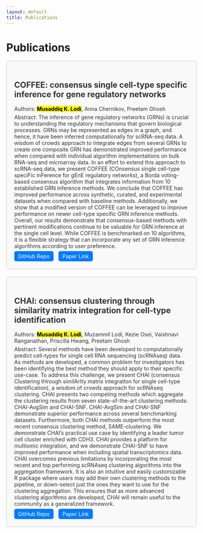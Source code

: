 ```yaml
---
layout: default
title: Publications
---
```


<style>
  :root {
    --text-color-light: #333; /* Text color for light background */
    --text-color-dark: #fff; /* Text color for dark background */
    --background-color-light: #f9f9f9; /* Background color for light mode */
    --background-color-dark: #333; /* Background color for dark mode */
    --border-color: #ccc; /* Border color */
  }

  .publication {
    padding: 20px;
    border: 1px solid var(--border-color);
    border-radius: 5px;
    margin-bottom: 20px;
    color: var(--text-color-light); /* Default text color for light background */
    background-color: var(--background-color-light); /* Default background color for light mode */
  }

  /* Adjust text and background color for dark mode */
  @media (prefers-color-scheme: dark) {
    .publication {
      color: var(--text-color-dark); /* Text color for dark background */
      background-color: var(--background-color-dark); /* Background color for dark mode */
    }
  }

  .publication h3 {
    margin: 0;
  }

  .publication p {
    margin: 5px 0;
  }

  .btn {
    display: inline-block;
    padding: 5px 10px;
    margin-right: 10px;
    background-color: #007bff; /* Button background color */
    color: #fff; /* Button text color */
    text-decoration: none;
    border-radius: 5px;
  }
  .publication strong {
    font-weight: bold;
    background-color: yellow; /* Set the background color to yellow for highlight effect */
    color: black;
  }
</style>
<h1> Publications </h1>
<div class="publication">
  <h2>COFFEE: consensus single cell-type specific inference for gene regulatory networks </h2>
  <p>Authors: <strong>Musaddiq K. Lodi</strong>, Anna Chernikov, Preetam Ghosh</p>
  <p>Abstract: The inference of gene regulatory networks (GRNs) is crucial to understanding the regulatory mechanisms that govern biological processes. GRNs may be represented as edges in a graph, and hence, it have been inferred computationally for scRNA-seq data. A wisdom of crowds approach to integrate edges from several GRNs to create one composite GRN has demonstrated improved performance when compared with individual algorithm implementations on bulk RNA-seq and microarray data. In an effort to extend this approach to scRNA-seq data, we present COFFEE (COnsensus single cell-type speciFic inFerence for gEnE regulatory networks), a Borda voting-based consensus algorithm that integrates information from 10 established GRN inference methods. We conclude that COFFEE has improved performance across synthetic, curated, and experimental datasets when compared with baseline methods. Additionally, we show that a modified version of COFFEE can be leveraged to improve performance on newer cell-type specific GRN inference methods. Overall, our results demonstrate that consensus-based methods with pertinent modifications continue to be valuable for GRN inference at the single cell level. While COFFEE is benchmarked on 10 algorithms, it is a flexible strategy that can incorporate any set of GRN inference algorithms according to user preference.</p>
  <a href="https://github.com/lodimk2/coffee" class="btn" target="_blank">GitHub Repo</a>
  <a href="https://academic.oup.com/bib/article/25/6/bbae457/7765455" class="btn" target="_blank">Paper Link</a>
</div>

<div class="publication">
  <h2>CHAI: consensus clustering through similarity matrix integration for cell-type identification </h2>
  <p>Authors: <strong>Musaddiq K. Lodi</strong>, Muzammil Lodi, Kezie Osei, Vaishnavi Ranganathan, Priscilla Hwang, Preetam Ghosh</p>
  <p>Abstract: Several methods have been developed to computationally predict cell-types for single cell RNA sequencing (scRNAseq) data. As methods are developed, a common problem for investigators has been identifying the best method they should apply to their specific use-case. To address this challenge, we present CHAI (consensus Clustering tHrough similArIty matrix integratIon for single cell-type identification), a wisdom of crowds approach for scRNAseq clustering. CHAI presents two competing methods which aggregate the clustering results from seven state-of-the-art clustering methods: CHAI-AvgSim and CHAI-SNF. CHAI-AvgSim and CHAI-SNF demonstrate superior performance across several benchmarking datasets. Furthermore, both CHAI methods outperform the most recent consensus clustering method, SAME-clustering. We demonstrate CHAI’s practical use case by identifying a leader tumor cell cluster enriched with CDH3. CHAI provides a platform for multiomic integration, and we demonstrate CHAI-SNF to have improved performance when including spatial transcriptomics data. CHAI overcomes previous limitations by incorporating the most recent and top performing scRNAseq clustering algorithms into the aggregation framework. It is also an intuitive and easily customizable R package where users may add their own clustering methods to the pipeline, or down-select just the ones they want to use for the clustering aggregation. This ensures that as more advanced clustering algorithms are developed, CHAI will remain useful to the community as a generalized framework.</p>
  <a href="https://github.com/lodimk2/chai" class="btn" target="_blank">GitHub Repo</a>
  <a href="https://academic.oup.com/bib/article/25/5/bbae411/7745034" class="btn" target="_blank">Paper Link</a>
</div>

<!-- Add more publication entries as needed -->
